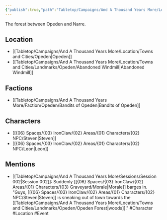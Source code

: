 ```yaml
---
{"publish":true,"path":"Tabletop/Campaigns/And A Thousand Years More/Location/Towns and Cities/Landmarks/Opeden/Opeden Forest.md","permalink":"/tabletop/campaigns/and-a-thousand-years-more/location/towns-and-cities/landmarks/opeden/opeden-forest/","title":"Opeden Forest"}
---
```



The forest between Opeden and Narre.

## Location

- [[Tabletop/Campaigns/And A Thousand Years More/Location/Towns and Cities/Opeden\|Opeden]]
- [[Tabletop/Campaigns/And A Thousand Years More/Location/Towns and Cities/Landmarks/Opeden/Abandoned Windmill\|Abandoned Windmill]]

## Factions

- [[Tabletop/Campaigns/And A Thousand Years More/Faction/Opeden/Bandits of Opeden\|Bandits of Opeden]]

## Characters

- [[{06} Spaces/{03} IronClaw/{02} Areas/{01} Characters/{02} NPC/Steven\|Steven]]
- [[{06} Spaces/{03} IronClaw/{02} Areas/{01} Characters/{02} NPC/Leon\|Leon]]

## Mentions

- [[Tabletop/Campaigns/And A Thousand Years More/Sessions/Session 002\|Session 002]]: Suddenly [[{06} Spaces/{03} IronClaw/{02} Areas/{01} Characters/{03} Graveyard/Morale\|Morale]] barges in. "Guys, [[{06} Spaces/{03} IronClaw/{02} Areas/{01} Characters/{02} NPC/Steven\|Steven]] is sneaking out of town towards the [[Tabletop/Campaigns/And A Thousand Years More/Location/Towns and Cities/Landmarks/Opeden/Opeden Forest\|woods]]." #Character #Location #Event

